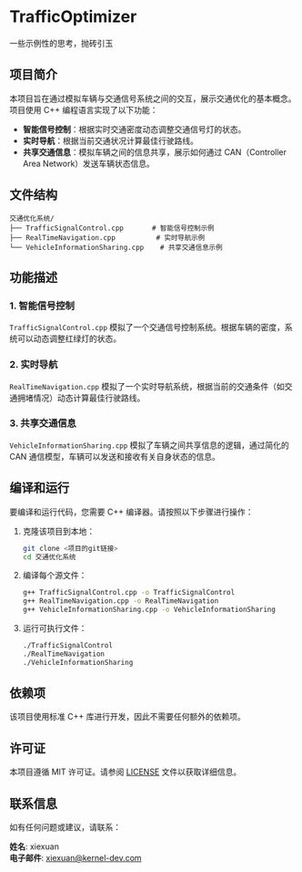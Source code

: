 # TrafficOptimizer
一些示例性的思考，抛砖引玉

## 项目简介

本项目旨在通过模拟车辆与交通信号系统之间的交互，展示交通优化的基本概念。项目使用 C++ 编程语言实现了以下功能：

- **智能信号控制**：根据实时交通密度动态调整交通信号灯的状态。
- **实时导航**：根据当前交通状况计算最佳行驶路线。
- **共享交通信息**：模拟车辆之间的信息共享，展示如何通过 CAN（Controller Area Network）发送车辆状态信息。

## 文件结构

```
交通优化系统/
├── TrafficSignalControl.cpp       # 智能信号控制示例
├── RealTimeNavigation.cpp          # 实时导航示例
└── VehicleInformationSharing.cpp    # 共享交通信息示例
```

## 功能描述

### 1. 智能信号控制

`TrafficSignalControl.cpp` 模拟了一个交通信号控制系统。根据车辆的密度，系统可以动态调整红绿灯的状态。

### 2. 实时导航

`RealTimeNavigation.cpp` 模拟了一个实时导航系统，根据当前的交通条件（如交通拥堵情况）动态计算最佳行驶路线。

### 3. 共享交通信息

`VehicleInformationSharing.cpp` 模拟了车辆之间共享信息的逻辑，通过简化的 CAN 通信模型，车辆可以发送和接收有关自身状态的信息。

## 编译和运行

要编译和运行代码，您需要 C++ 编译器。请按照以下步骤进行操作：

1. 克隆该项目到本地：
   ```bash
   git clone <项目的git链接>
   cd 交通优化系统
   ```

2. 编译每个源文件：
   ```bash
   g++ TrafficSignalControl.cpp -o TrafficSignalControl
   g++ RealTimeNavigation.cpp -o RealTimeNavigation
   g++ VehicleInformationSharing.cpp -o VehicleInformationSharing
   ```

3. 运行可执行文件：
   ```bash
   ./TrafficSignalControl
   ./RealTimeNavigation
   ./VehicleInformationSharing
   ```

## 依赖项

该项目使用标准 C++ 库进行开发，因此不需要任何额外的依赖项。

## 许可证

本项目遵循 MIT 许可证。请参阅 [LICENSE](LICENSE) 文件以获取详细信息。

## 联系信息

如有任何问题或建议，请联系：

**姓名**: xiexuan  
**电子邮件**: xiexuan@kernel-dev.com
